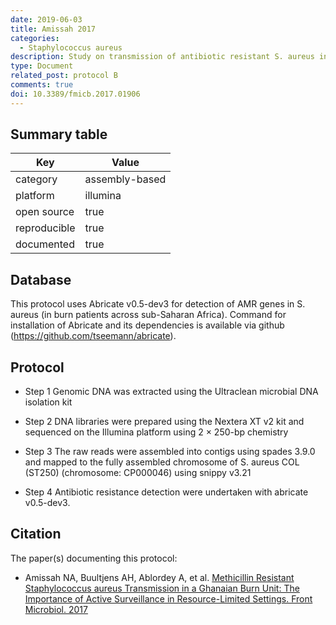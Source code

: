 ```yaml
---
date: 2019-06-03
title: Amissah 2017
categories: 
  - Staphylococcus aureus
description: Study on transmission of antibiotic resistant S. aureus in burn patients in sub-Saharan Africa. AMR genes were detected using Abricate
type: Document
related_post: protocol B
comments: true
doi: 10.3389/fmicb.2017.01906
---
```



## Summary table

|Key|Value|
|----|----|
|category|assembly-based|
|platform|illumina|
|open source|true|
|reproducible|true|
|documented|true|


## Database
This protocol uses Abricate v0.5-dev3 for detection of AMR genes in S. aureus (in burn patients across sub-Saharan Africa). Command for installation of Abricate and its dependencies is available via github (https://github.com/tseemann/abricate).


## Protocol

* Step 1
Genomic DNA was extracted using the Ultraclean microbial DNA isolation kit


* Step 2
DNA libraries were prepared using the Nextera XT v2 kit and sequenced on the Illumina platform using 2 × 250-bp chemistry

* Step 3
The raw reads were assembled into contigs using spades 3.9.0 and mapped to the fully assembled chromosome of S. aureus COL (ST250) (chromosome: CP000046) using snippy v3.21

* Step 4
Antibiotic resistance detection were undertaken with abricate v0.5-dev3.

## Citation

The paper(s) documenting this protocol:

* Amissah NA, Buultjens AH, Ablordey A, et al. [Methicillin Resistant Staphylococcus aureus Transmission in a Ghanaian Burn Unit: The Importance of Active Surveillance in Resource-Limited Settings. Front Microbiol. 2017](https://www.ncbi.nlm.nih.gov/pmc/articles/PMC5635451/)
